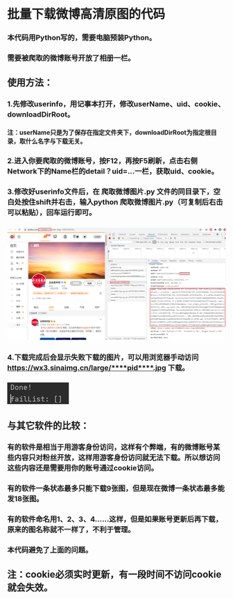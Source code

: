 # 批量下载微博高清原图的代码
### 本代码用Python写的，需要电脑预装Python。
### 需要被爬取的微博账号开放了相册一栏。
## 使用方法：
### 1.先修改userinfo，用记事本打开，修改userName、uid、cookie、downloadDirRoot。
#### 注：userName只是为了保存在指定文件夹下，downloadDirRoot为指定根目录，取什么名字与下载无关。
### 2.进入你要爬取的微博账号，按F12，再按F5刷新，点击右侧Network下的Name栏的detail？uid=...一栏，获取uid、cookie。
### 3.修改好userinfo文件后，在 爬取微博图片.py 文件的同目录下，空白处按住shift并右击，输入python 爬取微博图片.py（可复制后右击可以粘贴），回车运行即可。
### ![获取uid、referer、cookie](img/爬取微博图片.png)
### 4.下载完成后会显示失败下载的图片，可以用浏览器手动访问<https://wx3.sinaimg.cn/large/****pid****.jpg> 下载。
### ![重新下载](img/补充下载.png)

## 与其它软件的比较：
### 有的软件是相当于用游客身份访问，这样有个弊端，有的微博账号某些内容只对粉丝开放，这样用游客身份访问就无法下载。所以想访问这些内容还是需要用你的账号通过cookie访问。
### 有的软件一条状态最多只能下载9张图，但是现在微博一条状态最多能发18张图。
### 有的软件命名用1、2、3、4……这样，但是如果账号更新后再下载，原来的图名称就不一样了，不利于管理。
### 本代码避免了上面的问题。

## 注：cookie必须实时更新，有一段时间不访问cookie就会失效。
